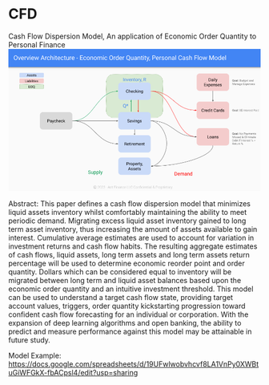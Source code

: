 # CFD
Cash Flow Dispersion Model, An application of Economic Order Quantity to Personal Finance
![alt text](https://github.com/trevino293/CFD/blob/main/EOQ.png?raw=true)

Abstract:
This paper defines a cash flow dispersion model that minimizes liquid assets inventory whilst comfortably maintaining the ability to meet periodic demand. Migrating excess liquid asset inventory gained to long term asset inventory, thus increasing the amount of assets available to gain interest. Cumulative average estimates are used to account for variation in investment returns and cash flow habits. The resulting aggregate estimates of cash flows, liquid assets, long term assets and long term assets return percentage will be used to determine economic reorder point and order quantity. Dollars which can be considered equal to inventory will be migrated between long term and liquid asset balances based upon the economic order quantity and an intuitive investment threshold. This model can be used to understand a target cash flow state, providing target account values, triggers, order quantity kickstarting progression toward confident cash flow forecasting for an individual or corporation. With the expansion of deep learning algorithms and open banking, the ability to predict and measure performance against this model may be attainable in future study.

Model Example: https://docs.google.com/spreadsheets/d/19UFwlwobvhcvf8LA1VnPy0XWBtuGiWFGkX-fbACpsl4/edit?usp=sharing
